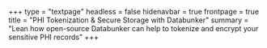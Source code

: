 +++
type = "textpage"
headless = false
hidenavbar = true
frontpage = true
title = "PHI Tokenization & Secure Storage with Databunker"
summary = "Lean how open-source Databunker can help to tokenize and encrypt your sensitive PHI records"
+++
